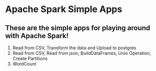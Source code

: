 # Apache Spark Simple Apps

## These are the simple apps for playing around with Apache Spark!

1. Read from CSV, Transform the data and Upload to postgres
2. Read from CSV, Read from json, BuildDataFrames, Unio Operation, Create Partitions
3. WordCount
